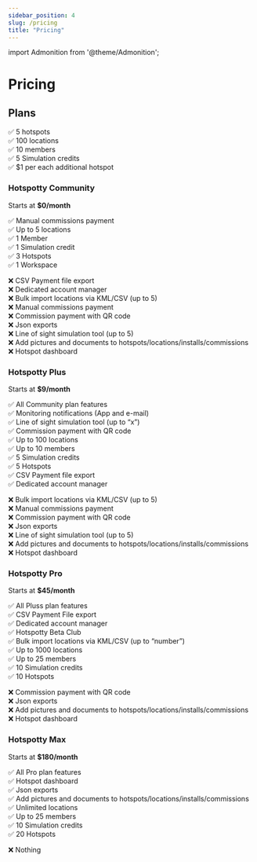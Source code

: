 ```yaml
---
sidebar_position: 4
slug: /pricing
title: "Pricing"
---
```

import Admonition from '@theme/Admonition';

# Pricing

## Plans

<Admonition type="tip" icon="" title="What does each plan include?">
    <p>
    ✅ 5 hotspots<br/>
    ✅ 100 locations<br/>
    ✅ 10 members<br/>
    ✅ 5 Simulation credits<br/>
    ✅ $1 per each additional hotspot<br/>
    </p>
</Admonition>

### Hotspotty Community

Starts at **$0/month**

<Admonition type="tip" icon="" title="Includes">
    <p>
    ✅ Manual commissions payment<br/>
    ✅ Up to 5 locations<br/>
    ✅ 1 Member<br/>
    ✅ 1 Simulation credit<br/>
    ✅ 3 Hotspots<br/>
    ✅ 1 Workspace<br/>
    </p>
</Admonition>

<Admonition type="danger" icon="" title="Excludes">
    <p>
    ❌ CSV Payment file export<br/>
    ❌ Dedicated account manager<br/>
    ❌ Bulk import locations via KML/CSV (up to 5)<br/>
    ❌ Manual commissions payment<br/>
    ❌ Commission payment with QR code<br/>
    ❌ Json exports<br/>
    ❌ Line of sight simulation tool (up to 5)<br/>
    ❌ Add pictures and documents to hotspots/locations/installs/commissions<br/>
    ❌ Hotspot dashboard<br/>
    </p>
</Admonition>


### Hotspotty Plus

Starts at **$9/month**

<Admonition type="tip" icon="" title="Includes">
    <p>
    ✅ All Community plan features<br/>
    ✅ Monitoring notifications (App and e-mail)<br/>
    ✅ Line of sight simulation tool (up to “x”)<br/>
    ✅ Commission payment with QR code<br/>
    ✅ Up to 100 locations<br/>
    ✅ Up to 10 members<br/>
    ✅ 5 Simulation credits<br/>
    ✅ 5 Hotspots<br/>
    ✅ CSV Payment file export<br/>
    ✅ Dedicated account manager<br/>
    </p>
</Admonition>

<Admonition type="danger" icon="" title="Excludes">
    <p>
    ❌ Bulk import locations via KML/CSV (up to 5)<br/>
    ❌ Manual commissions payment<br/>
    ❌ Commission payment with QR code<br/>
    ❌ Json exports<br/>
    ❌ Line of sight simulation tool (up to 5)<br/>
    ❌ Add pictures and documents to hotspots/locations/installs/commissions<br/>
    ❌ Hotspot dashboard<br/>
    </p>
</Admonition>

### Hotspotty Pro

Starts at **$45/month**

<Admonition type="tip" icon="" title="Includes">
    <p>
    ✅ All Pluss plan features<br/>
    ✅ CSV Payment File export<br/>
    ✅ Dedicated account manager<br/>
    ✅ Hotspotty Beta Club<br/>
    ✅ Bulk import locations via KML/CSV (up to “number”)<br/>
    ✅ Up to 1000 locations<br/>
    ✅ Up to 25 members<br/>
    ✅ 10 Simulation credits<br/>
    ✅ 10 Hotspots<br/>
    </p>
</Admonition>

<Admonition type="danger" icon="" title="Excludes">
    <p>
    ❌ Commission payment with QR code<br/>
    ❌ Json exports<br/>
    ❌ Add pictures and documents to hotspots/locations/installs/commissions<br/>
    ❌ Hotspot dashboard<br/>
    </p>
</Admonition>

### Hotspotty Max

Starts at **$180/month**

<Admonition type="tip" icon="" title="Includes">
    <p>
    ✅ All Pro plan features<br/>
    ✅ Hotspot dashboard<br/>
    ✅ Json exports<br/>
    ✅ Add pictures and documents to hotspots/locations/installs/commissions<br/>
    ✅ Unlimited locations<br/>
    ✅ Up to 25 members<br/>
    ✅ 10 Simulation credits<br/>
    ✅ 20 Hotspots<br/>
    </p>
</Admonition>

<Admonition type="danger" icon="" title="Excludes">
    <p>
    ❌ Nothing
    </p>
</Admonition>
